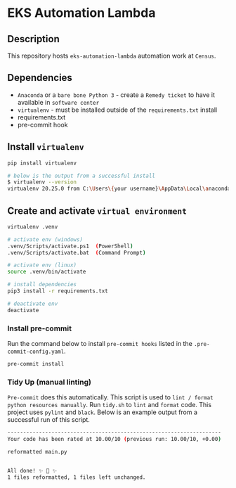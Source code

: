 # EKS Automation Lambda

## Description

This repository hosts `eks-automation-lambda` automation work at `Census`.

## Dependencies

- `Anaconda` or a `bare bone Python 3` - create a `Remedy ticket` to have it available in `software center`
- `virtualenv` - must be installed outside of the `requirements.txt` install
- requirements.txt
- pre-commit hook

## Install `virtualenv`

```sh
pip install virtualenv

# below is the output from a successful install
$ virtualenv --version
virtualenv 20.25.0 from C:\Users\{your username}\AppData\Local\anaconda3\Lib\site-packages\virtualenv\__init__.py
```

## Create and activate `virtual environment`

```sh
virtualenv .venv

# activate env (windows)
.venv/Scripts/activate.ps1  (PowerShell)
.venv/Scripts/activate.bat  (Command Prompt)

# activate env (linux)
source .venv/bin/activate

# install dependencies
pip3 install -r requirements.txt

# deactivate env
deactivate
```

### Install pre-commit

Run the command below to install `pre-commit hooks` listed in the `.pre-commit-config.yaml`.

```sh
pre-commit install
```

### Tidy Up (manual linting)

`Pre-commit` does this automatically. This script is used to `lint / format python resources manually`. Run `tidy.sh` to `lint` and `format` code. This project uses `pylint` and `black`. Below is an example output from a successful run of this script.

```sh
--------------------------------------------------------------------
Your code has been rated at 10.00/10 (previous run: 10.00/10, +0.00)

reformatted main.py


All done! ✨ 🍰 ✨
1 files reformatted, 1 files left unchanged.
```
